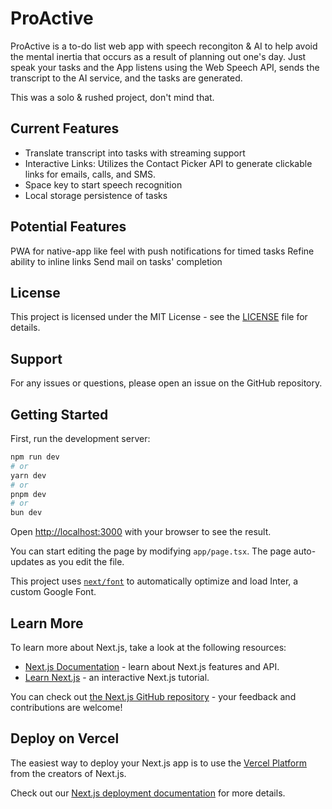 # ProActive

ProActive is a to-do list web app with speech recongiton & AI to help avoid the mental inertia that occurs as a result of planning out one's day. Just speak your tasks and the App listens using the Web Speech API, sends the transcript to the AI service, and the tasks are generated.

This was a solo & rushed project, don't mind that.

## Current Features

- Translate transcript into tasks with streaming support
- Interactive Links: Utilizes the Contact Picker API to generate clickable links for emails, calls, and SMS.
- Space key to start speech recognition
- Local storage persistence of tasks

## Potential Features

PWA for native-app like feel with push notifications for timed tasks
Refine ability to inline links
Send mail on tasks' completion

## License

This project is licensed under the MIT License - see the [LICENSE](./LICENSE.txt) file for details.

## Support

For any issues or questions, please open an issue on the GitHub repository.

## Getting Started

First, run the development server:

```bash
npm run dev
# or
yarn dev
# or
pnpm dev
# or
bun dev
```

Open [http://localhost:3000](http://localhost:3000) with your browser to see the result.

You can start editing the page by modifying `app/page.tsx`. The page auto-updates as you edit the file.

This project uses [`next/font`](https://nextjs.org/docs/basic-features/font-optimization) to automatically optimize and load Inter, a custom Google Font.

## Learn More

To learn more about Next.js, take a look at the following resources:

- [Next.js Documentation](https://nextjs.org/docs) - learn about Next.js features and API.
- [Learn Next.js](https://nextjs.org/learn) - an interactive Next.js tutorial.

You can check out [the Next.js GitHub repository](https://github.com/vercel/next.js/) - your feedback and contributions are welcome!

## Deploy on Vercel

The easiest way to deploy your Next.js app is to use the [Vercel Platform](https://vercel.com/new?utm_medium=default-template&filter=next.js&utm_source=create-next-app&utm_campaign=create-next-app-readme) from the creators of Next.js.

Check out our [Next.js deployment documentation](https://nextjs.org/docs/deployment) for more details.
